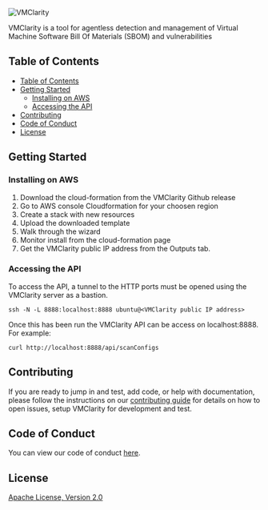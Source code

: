 
![VMClarity](img/logos/vmclarity_dark_logo.png)

VMClarity is a tool for agentless detection and management of Virtual Machine
Software Bill Of Materials (SBOM) and vulnerabilities

## Table of Contents

- [Table of Contents](#table-of-contents)
- [Getting Started](#getting-started)
  - [Installing on AWS](#installing-on-aws)
  - [Accessing the API](#accessing-the-api)
- [Contributing](#contributing)
- [Code of Conduct](#code-of-conduct)
- [License](#license)

## Getting Started

### Installing on AWS

1. Download the cloud-formation from the VMClarity Github release
2. Go to AWS console Cloudformation for your choosen region
3. Create a stack with new resources
4. Upload the downloaded template
5. Walk through the wizard
6. Monitor install from the cloud-formation page
7. Get the VMClarity public IP address from the Outputs tab.

### Accessing the API

To access the API, a tunnel to the HTTP ports must be opened using the
VMClarity server as a bastion.

```
ssh -N -L 8888:localhost:8888 ubuntu@<VMClarity public IP address>
```

Once this has been run the VMClarity API can be access on localhost:8888. For example:

```
curl http://localhost:8888/api/scanConfigs
```

## Contributing

If you are ready to jump in and test, add code, or help with documentation,
please follow the instructions on our [contributing guide](/CONTRIBUTING.md)
for details on how to open issues, setup VMClarity for development and test.

## Code of Conduct

You can view our code of conduct [here](/CODE_OF_CONDUCT.md).

## License

[Apache License, Version 2.0](/LICENSE)
